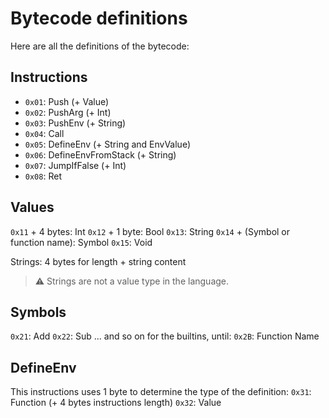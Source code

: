 # Bytecode definitions

Here are all the definitions of the bytecode:

## Instructions

- `0x01`: Push (+ Value)
- `0x02`: PushArg (+ Int)
- `0x03`: PushEnv (+ String)
- `0x04`: Call
- `0x05`: DefineEnv (+ String and EnvValue)
- `0x06`: DefineEnvFromStack (+ String)
- `0x07`: JumpIfFalse (+ Int)
- `0x08`: Ret

## Values

`0x11` + 4 bytes: Int
`0x12` + 1 byte: Bool
`0x13`: String
`0x14` + (Symbol or function name): Symbol
`0x15`: Void

Strings: 4 bytes for length + string content

> :warning: Strings are not a value type in the language.

## Symbols
`0x21`: Add
`0x22`: Sub
... and so on for the builtins, until:
`0x2B`: Function Name

## DefineEnv

This instructions uses 1 byte to determine the type of the definition:
`0x31`: Function (+ 4 bytes instructions length)
`0x32`: Value
